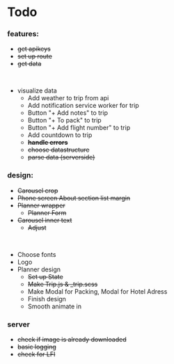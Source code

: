 # Todo

### features:
* ~~get apikeys~~
* ~~set up route~~
* ~~get data~~

<br>

* visualize data
    * Add weather to trip from api
    * Add notification service worker for trip
    * Button "+ Add notes" to trip
    * Button "+ To pack" to trip
    * Button "+ Add flight number" to trip
    * Add countdown to trip
    * ~~**handle errors**~~
    * ~~choose datastructure~~
    * ~~parse data (serverside)~~




### design:
* ~~Carousel crop~~
* ~~Phone screen About section list margin~~
* ~~Planner wrapper~~
    * ~~Planner Form~~
* ~~Carousel inner text~~ 
    * ~~Adjust~~
<br>

* Choose fonts
* Logo
* Planner design
    * ~~Set up State~~
    *  ~~Make Trip.js & _trip.scss~~
    * Make Modal for Packing, Modal for Hotel Adress
    * Finish design
    * Smooth animate in

### server

* ~~check if image is already downloaded~~
* ~~basic logging~~
* ~~check for LFI~~